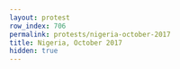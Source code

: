 ```yaml
---
layout: protest
row_index: 706
permalink: protests/nigeria-october-2017
title: Nigeria, October 2017
hidden: true
---
```

